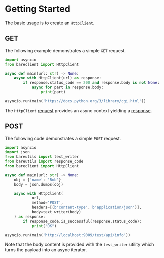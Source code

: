 # Getting Started

The basic usage is to create an [`HttpClient`](/api/bareclient/#class-httpclient).

## GET

The following example demonstrates a simple `GET` request.

```python
import asyncio
from bareclient import HttpClient

async def main(url: str) -> None:
    async with HttpClient(url) as response:
        if response.status_code == 200 and response.body is not None:
            async for part in response.body:
                print(part)

asyncio.run(main('https://docs.python.org/3/library/cgi.html'))
```

The `HttpClient` [request](/user-guide/requests/#httpclient) provides an async
context yielding a [response](/user-guide/responses/).

## POST

The following code demonstrates a simple `POST` request.

```python
import asyncio
import json
from bareutils import text_writer
from bareutils import response_code
from bareclient import HttpClient

async def main(url: str) -> None:
    obj = {'name': 'Rob'}
    body = json.dumps(obj)

    async with HttpClient(
            url,
            method='POST',
            headers=[(b'content-type', b'application/json')],
            body=text_writer(body)
    ) as response:
        if response_code.is_successful(response.status_code):
            print("OK")

asyncio.run(main('http://localhost:9009/test/api/info'))
```

Note that the body content is provided with the `test_writer` utility which
turns the payload into an async iterator.
